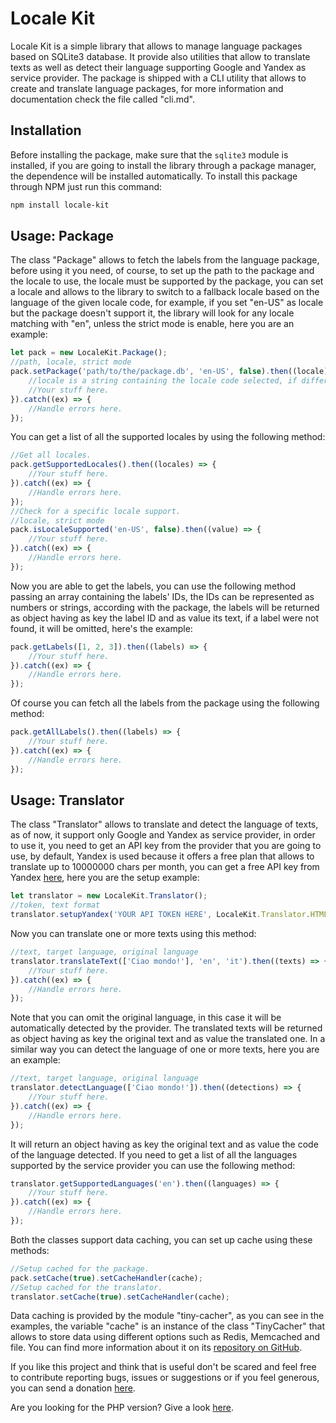 # Locale Kit

Locale Kit is a simple library that allows to manage language packages based on SQLite3 database. It provide also utilities that allow to translate texts as well as detect their language supporting Google and Yandex as service provider. The package is shipped with a CLI utility that allows to create and translate language packages, for more information and documentation check the file called "cli.md".

## Installation

Before installing the package, make sure that the `sqlite3` module is installed, if you are going to install the library through a package manager, the dependence will be installed automatically. To install this package through NPM just run this command:

````bash
npm install locale-kit
````

## Usage: Package

The class "Package" allows to fetch the labels from the language package, before using it you need, of course, to set up the path to the package and the locale to use, the locale must be supported by the package, you can set a locale and allows to the library to switch to a fallback locale based on the language of the given locale code, for example, if you set "en-US" as locale but the package doesn't support it, the library will look for any locale matching with "en", unless the strict mode is enable, here you are an example:

````javascript
let pack = new LocaleKit.Package();
//path, locale, strict mode
pack.setPackage('path/to/the/package.db', 'en-US', false).then((locale) => {
	//locale is a string containing the locale code selected, if different by the given code, it means that a fallback locale has been picked.
	//Your stuff here.
}).catch((ex) => {
	//Handle errors here.
});
````

You can get a list of all the supported locales by using the following method:

````javascript
//Get all locales.
pack.getSupportedLocales().then((locales) => {
	//Your stuff here.
}).catch((ex) => {
	//Handle errors here.
});
//Check for a specific locale support.
//locale, strict mode
pack.isLocaleSupported('en-US', false).then((value) => {
	//Your stuff here.
}).catch((ex) => {
	//Handle errors here.
});
````

Now you are able to get the labels, you can use the following method passing an array containing the labels' IDs, the IDs can be represented as numbers or strings, according with the package, the labels will be returned as object having as key the label ID and as value its text, if a label were not found, it will be omitted, here's the example:

````javascript
pack.getLabels([1, 2, 3]).then((labels) => {
	//Your stuff here.
}).catch((ex) => {
	//Handle errors here.
});
````

Of course you can fetch all the labels from the package using the following method:

````javascript
pack.getAllLabels().then((labels) => {
	//Your stuff here.
}).catch((ex) => {
	//Handle errors here.
});
````

## Usage: Translator

The class "Translator" allows to translate and detect the language of texts, as of now, it support only Google and Yandex as service provider, in order to use it, you need to get an API key from the provider that you are going to use, by default, Yandex is used because it offers a free plan that allows to translate up to 10000000 chars per month, you can get a free API key from Yandex [here](https://translate.yandex.com/developers), here you are the setup example:

````javascript
let translator = new LocaleKit.Translator();
//token, text format
translator.setupYandex('YOUR API TOKEN HERE', LocaleKit.Translator.HTML);
````

Now you can translate one or more texts using this method:

````javascript
//text, target language, original language
translator.translateText(['Ciao mondo!'], 'en', 'it').then((texts) => {
	//Your stuff here.
}).catch((ex) => {
	//Handle errors here.
});
````

Note that you can omit the original language, in this case it will be automatically detected by the provider. The translated texts will be returned as object having as key the original text and as value the translated one. In a similar way you can detect the language of one or more texts, here you are an example:

````javascript
//text, target language, original language
translator.detectLanguage(['Ciao mondo!']).then((detections) => {
	//Your stuff here.
}).catch((ex) => {
	//Handle errors here.
});
````

It will return an object having as key the original text and as value the code of the language detected. If you need to get a list of all the languages supported by the service provider you can use the following method:

````javascript
translator.getSupportedLanguages('en').then((languages) => {
	//Your stuff here.
}).catch((ex) => {
	//Handle errors here.
});
````

Both the classes support data caching, you can set up cache using these methods:

````javascript
//Setup cached for the package.
pack.setCache(true).setCacheHandler(cache);
//Setup cached for the translator.
translator.setCache(true).setCacheHandler(cache);
````

Data caching is provided by the module "tiny-cacher", as you can see in the examples, the variable "cache" is an instance of the class "TinyCacher" that allows to store data using different options such as Redis, Memcached and file. You can find more information about it on its [repository on GitHub](https://github.com/RyanJ93/tiny-cacher).

If you like this project and think that is useful don't be scared and feel free to contribute reporting bugs, issues or suggestions or if you feel generous, you can send a donation [here](https://www.enricosola.com/about#donations).

Are you looking for the PHP version? Give a look [here](https://github.com/RyanJ93/php-locale-kit).
